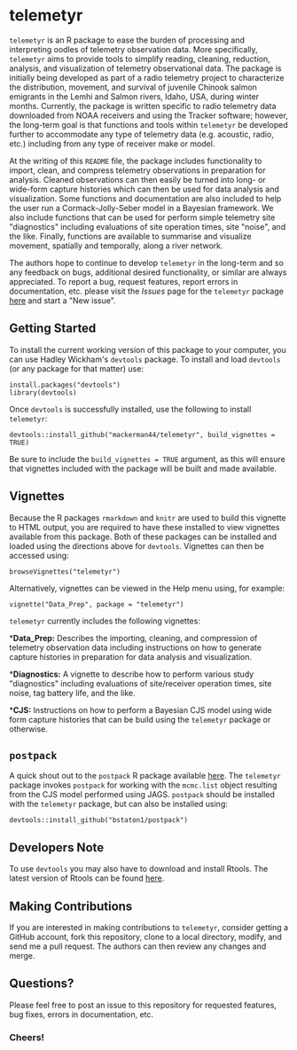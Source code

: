 # telemetyr

`telemetyr` is an R package to ease the burden of processing and interpreting oodles of telemetry observation data. More specifically, `telemetyr` aims to provide tools to simplify reading, cleaning, reduction, analysis, and visualization of telemetry observational data. The package is initially being developed as part of a radio telemetry project to characterize the distribution, movement, and survival of juvenile Chinook salmon emigrants in the Lemhi and Salmon rivers, Idaho, USA, during winter months. Currently, the package is written specific to radio telemetry data downloaded from NOAA receivers and using the Tracker software; however, the long-term goal is that functions and tools within `telemetyr` be developed further to accommodate any type of telemetry data (e.g. acoustic, radio, etc.) including from any type of receiver make or model. 

At the writing of this `README` file, the package includes functionality to import, clean, and compress telemetry observations in preparation for analysis. Cleaned observations can then easily be turned into long- or wide-form capture histories which can then be used for data analysis and visualization. Some functions and documentation are also included to help the user run a Cormack-Jolly-Seber model in a Bayesian framework. We also include functions that can be used for perform simple telemetry site "diagnostics" including evaluations of site operation times, site "noise", and the like. Finally, functions are available to summarise and visualize movement, spatially and temporally, along a river network.

The authors hope to continue to develop `telemetyr` in the long-term and so any feedback on bugs, additional desired functionality, or similar are always appreciated. To report a bug, request features, report errors in documentation, etc. please visit the *Issues* page for the `telemetyr` package [here](https://github.com/mackerman44/telemetyr/issues/) and start a "New issue".

## Getting Started

To install the current working version of this package to your computer, you can use Hadley Wickham's `devtools` package. To install and load `devtools` (or any package for that matter) use:
```
install.packages("devtools")
library(devtools)
```

Once `devtools` is successfully installed, use the following to install `telemetyr`:
```
devtools::install_github("mackerman44/telemetyr", build_vignettes = TRUE)
```

Be sure to include the `build_vignettes = TRUE` argument, as this will ensure that vignettes included with the package will be built and made available.

## Vignettes

Because the R packages `rmarkdown` and `knitr` are used to build this vignette to HTML output, you are required to have these installed to view vignettes available from this package. Both of these packages can be installed and loaded using the directions above for `devtools`. Vignettes can then be accessed using:
```
browseVignettes("telemetyr")
```

Alternatively, vignettes can be viewed in the Help menu using, for example:
```
vignette("Data_Prep", package = "telemetyr")
```

`telemetyr` currently includes the following vignettes:

*__Data_Prep:__ Describes the importing, cleaning, and compression of telemetry observation data including instructions on how to generate capture histories in preparation for data analysis and visualization.

*__Diagnostics:__ A vignette to describe how to perform various study "diagnostics" including evaluations of site/receiver operation times, site noise, tag battery life, and the like.

*__CJS:__ Instructions on how to perform a Bayesian CJS model using wide form capture histories that can be build using the `telemetyr` package or otherwise.

## `postpack`

A quick shout out to the `postpack` R package available [here](https://github.com/bstaton1/postpack). The `telemetyr` package invokes `postpack` for working with the `mcmc.list` object resulting from the CJS model performed using JAGS. `postpack` should be installed with the `telemetyr` package, but can also be installed using:
```
devtools::install_github("bstaton1/postpack")
```

## Developers Note

To use `devtools` you may also have to download and install Rtools. The latest version of Rtools can be found [here](https://cran.r-project.org/bin/windows/Rtools/).

## Making Contributions

If you are interested in making contributions to `telemetyr`, consider getting a GitHub account, fork this repository, clone to a local directory, modify, and send me a pull request. The authors can then review any changes and merge.

## Questions?

Please feel free to post an issue to this repository for requested features, bug fixes, errors in documentation, etc.

### Cheers!
